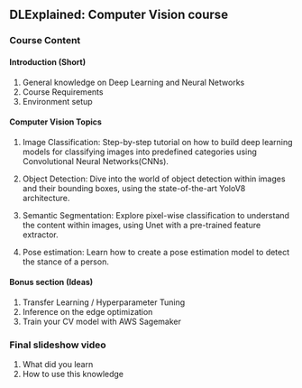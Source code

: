 ## DLExplained: Computer Vision course

### Course Content

#### Introduction (Short)
1. General knowledge on Deep Learning and Neural Networks
2. Course Requirements
3. Environment setup
#### Computer Vision Topics
1. Image Classification: Step-by-step tutorial on how to build deep learning models for classifying images into predefined categories using Convolutional Neural Networks(CNNs).

2. Object Detection: Dive into the world of object detection within images and their bounding boxes, using the state-of-the-art YoloV8 architecture.

3. Semantic Segmentation: Explore pixel-wise classification to understand the content within images, using Unet with a pre-trained feature extractor.

4. Pose estimation: Learn how to create a pose estimation model to detect the stance of a person.

#### Bonus section (Ideas)
1. Transfer Learning / Hyperparameter Tuning
2. Inference on the edge optimization
3. Train your CV model with AWS Sagemaker


### Final slideshow video
1. What did you learn
2. How to use this knowledge

